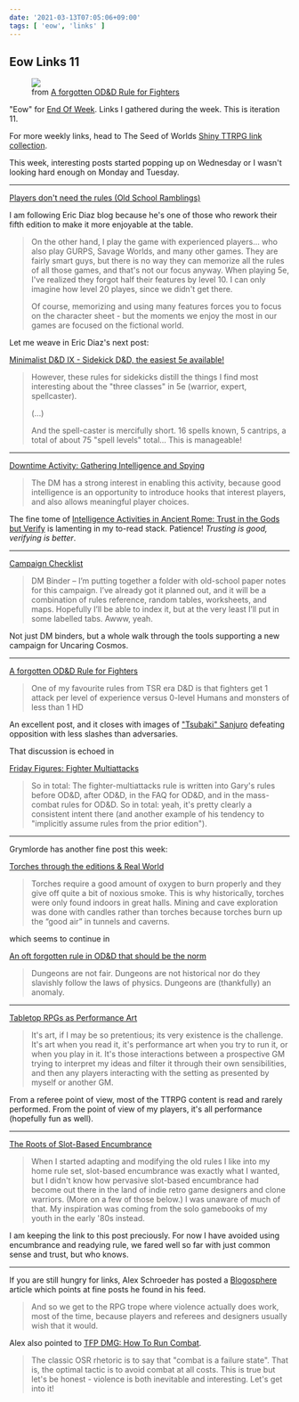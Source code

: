 ```yaml
---
date: '2021-03-13T07:05:06+09:00'
tags: [ 'eow', 'links' ]
---
```


## Eow Links 11

<figure class="right">
<a href="https://grymlorde.blogspot.com/2021/03/a-forgotten-0d-rule-for-fighters.html"><img src="images/20210313_sanjuro.jpg" loading="lazy" /></a>
<figcaption>
from <a href="https://grymlorde.blogspot.com/2021/03/a-forgotten-0d-rule-for-fighters.html">A forgotten OD&D Rule for Fighters</a>
</figcaption>
</figure>

"Eow" for [End Of Week](/#eow). Links I gathered during the week. This is iteration 11.

For more weekly links, head to The Seed of Worlds [Shiny TTRPG link collection](https://seedofworlds.blogspot.com/search/label/weekly%20links).

This week, interesting posts started popping up on Wednesday or I wasn't looking hard enough on Monday and Tuesday.

<hr/>

[Players don't need the rules (Old School Ramblings)](https://methodsetmadness.blogspot.com/2021/03/players-dont-need-rules-old-school.html)

I am following Eric Diaz blog because he's one of those who rework their fifth edition to make it more enjoyable at the table.

> On the other hand, I play the game with experienced players... who also play GURPS, Savage Worlds, and many other games. They are fairly smart guys, but there is no way they can memorize all the rules of all those games, and that's not our focus anyway. When playing 5e, I've realized they forgot half their features by level 10. I can only imagine how level 20 playes, since we didn't get there.
>
> Of course, memorizing and using many features forces you to focus on the character sheet - but the moments we enjoy the most in our games are focused on the fictional world.

Let me weave in Eric Diaz's next post:

[Minimalist D&D IX - Sidekick D&D, the easiest 5e available!](https://methodsetmadness.blogspot.com/2021/03/minimalist-d-ix-sidekick-d-easiest-5e.html)

> However, these rules for sidekicks distill the things I find most interesting about the "three classes" in 5e (warrior, expert, spellcaster).
>
> (...)
>
> And the spell-caster is mercifully short. 16 spells known, 5 cantrips, a total of about 75 "spell levels" total... This is manageable!

<hr/>

[Downtime Activity: Gathering Intelligence and Spying](https://maziriansgarden.blogspot.com/2021/03/downtime-activity-gathering.html)

> The DM has a strong interest in enabling this activity, because good intelligence is an opportunity to introduce hooks that interest players, and also allows meaningful player choices.

The fine tome of [Intelligence Activities in Ancient Rome: Trust in the Gods but Verify](https://amzn.to/2Ojc6rr) is lamenting in my to-read stack. Patience! _Trusting is good, verifying is better_.

<hr/>

[Campaign Checklist](https://uncaringcosmos.com/campaign-checklist/)

> DM Binder – I’m putting together a folder with old-school paper notes for this campaign. I’ve already got it planned out, and it will be a combination of rules reference, random tables, worksheets, and maps. Hopefully I’ll be able to index it, but at the very least I’ll put in some labelled tabs. Awww, yeah.

Not just DM binders, but a whole walk through the tools supporting a new campaign for Uncaring Cosmos.

<hr/>

[A forgotten OD&D Rule for Fighters](https://grymlorde.blogspot.com/2021/03/a-forgotten-0d-rule-for-fighters.html)

> One of my favourite rules from TSR era D&D is that fighters get 1 attack per level of experience versus 0-level Humans and monsters of less than 1 HD

An excellent post, and it closes with images of ["Tsubaki" Sanjuro](https://en.wikipedia.org/wiki/Sanjuro) defeating opposition with less slashes than adversaries.

That discussion is echoed in

[Friday Figures: Fighter Multiattacks](https://deltasdnd.blogspot.com/2021/03/friday-figures-fighter-multiattacks.html)

> So in total: The fighter-multiattacks rule is written into Gary's rules before OD&D, after OD&D, in the FAQ for OD&D, and in the mass-combat rules for OD&D. So in total: yeah, it's pretty clearly a consistent intent there (and another example of his tendency to "implicitly assume rules from the prior edition").

<hr/>

Grymlorde has another fine post this week:

[Torches through the editions & Real World](https://grymlorde.blogspot.com/2021/03/torches-through-editions-real-world.html)

> Torches require a good amount of oxygen to burn properly and they give off quite a bit of noxious smoke. This is why historically, torches were only found indoors in great halls. Mining and cave exploration was done with candles rather than torches because torches burn up the “good air” in tunnels and caverns.

which seems to continue in

[An oft forgotten rule in OD&D that should be the norm](https://grymlorde.blogspot.com/2021/03/an-oft-forgotten-rule-in-0d-that-should.html)

> Dungeons are not fair. Dungeons are not historical nor do they slavishly follow the laws of physics. Dungeons are (thankfully) an anomaly.

<hr/>

[Tabletop RPGs as Performance Art](https://weirdwonderfulworlds.blogspot.com/2021/03/tabletop-rpgs-as-performance-art.html)

> It's art, if I may be so pretentious; its very existence is the challenge. It's art when you read it, it's performance art when you try to run it, or when you play in it. It's those interactions between a prospective GM trying to interpret my ideas and filter it through their own sensibilities, and then any players interacting with the setting as presented by myself or another GM.

From a referee point of view, most of the TTRPG content is read and rarely performed. From the point of view of my players, it's all performance (hopefully fun as well).

<hr/>

[The Roots of Slot-Based Encumbrance](https://lichvanwinkle.blogspot.com/2021/03/the-roots-of-slot-based-encumbrance.html)

> When I started adapting and modifying the old rules I like into my home rule set, slot-based encumbrance was exactly what I wanted, but I didn't know how pervasive slot-based encumbrance had become out there in the land of indie retro game designers and clone warriors. (More on a few of those below.) I was unaware of much of that. My inspiration was coming from the solo gamebooks of my youth in the early '80s instead.

I am keeping the link to this post preciously. For now I have avoided using encumbrance and readying rule, we fared well so far with just common sense and trust, but who knows.

<hr/>

If you are still hungry for links, Alex Schroeder has posted a [Blogosphere](https://alexschroeder.ch/wiki/2021-03-10_Blogosphere) article which points at fine posts he found in his feed.

> And so we get to the RPG trope where violence actually does work, most of the time, because players and referees and designers usually wish that it would.

Alex also pointed to [TFP DMG: How To Run Combat](https://tenfootpolemic.blogspot.com/2018/12/tfp-dmg-how-to-run-combat.html).

> The classic OSR rhetoric is to say that "combat is a failure state". That is, the optimal tactic is to avoid combat at all costs. This is true but let's be honest - violence is both inevitable and interesting. Let's get into it!

